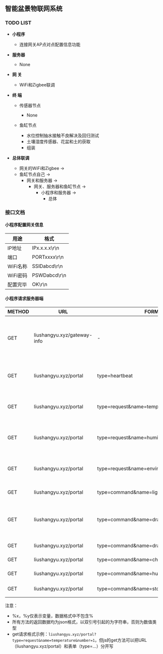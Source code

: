 ## 智能盆景物联网系统
### TODO LIST
+ **小程序**
	+ 连接网关AP点对点配置信息功能
+ **服务器**
	+ None

+ **网  关**
	+ WiFi和Zigbee联调

+ **终  端**
	+ 传感器节点
		+ None

	+ 鱼缸节点
		+ 水位控制抽水接触不良解决及回归测试
		+ 土壤湿度传感器、花盆和土的获取
		+ 组装

+ **总体联调**
	+ 网关的WiFi和Zigbee ->
	+ 鱼缸节点自己 ->
		+ 网关和服务器 ->
			+ 网关、服务器和鱼缸节点 ->
				+ 小程序和服务器 ->
					+ 总体

### 接口文档
#### 小程序配置网关信息
|用途|格式|
|----|----|
|IP地址|IPx.x.x.x\r\n|
|端口|PORTxxxx\r\n|
|WiFi名称|SSIDabcd\r\n|
|WiFi密码|PSWDabcd\r\n|
|配置完毕|OK\r\n|
#### 小程序请求服务器端
|METHOD|URL|FORM|BACK|NOTE|
|---|---|---|---|---|
|GET|liushangyu.xyz/gateway-info|-|{ip:"x.x.x.x",port:xxxx}|获取网关socket未连接返回空值|
|GET|liushangyu.xyz/portal|type=heartbeat|{"type":"received"}|发送心跳包检测连接活性|
|GET|liushangyu.xyz/portal|type=request&name=temperature&number=%x|{"type":"response","name": "temperature","number": %x,"result": %y}|获取%x号传感器温度|
|GET|liushangyu.xyz/portal|type=request&name=humidity&number=%x|{"type":"response","name": "humidity","number": %x,"result": %y}|获取%x号传感器湿度|
|GET|liushangyu.xyz/portal|type=request&name=environment|{'name': 'environment', 'data': {'humidity': [[2, 33], [0, 24], [1, 14]], 'temperature': [[0, 23], [2, 22], [1, 6]]}, 'type': 'response'}|一次请求所有传感器数据|
|GET|liushangyu.xyz/portal|type=command&name=light-on|{"type":"command","name":"light-on","back": "OK"}|开鱼缸LED灯|
|GET|liushangyu.xyz/portal|type=command&name=drain-water|{"type":"command","name":"drain-water","back": "OK"}|排水模式：将会屏蔽水位传感器|
|GET|liushangyu.xyz/portal|type=command&name=draw-water|{"type":"command","name":"draw-water","back": "OK"}|抽水|
|GET|liushangyu.xyz/portal|type=command&name=change-water|{"type":"command","name":"change-water","back": "OK"}|换水|
|GET|liushangyu.xyz/portal|type=command&name=humidify|{"type":"command","name":"humidify","back": "OK"}|加湿|
|GET|liushangyu.xyz/portal|type=command&name=stop-humidify|{"type":"command","name":"stop-humidify","back": "OK"}|停止加湿|

注意：
+ %x，%y仅表示变量，数据格式中不包含%
+ 所有方法的返回数据均为json格式，以双引号引起的为字符串，否则为数值类型
+ get请求格式示例：`liushangyu.xyz/portal?type=request&name=temperature&number=1`，但js的get方法可以把URL（liushangyu.xyz/portal）和表单（type=...）分开写
